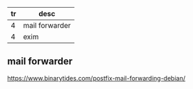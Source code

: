 
| tr | desc |
| --- | --- |
| 4 | mail forwarder |
| 4 | exim |


## mail forwarder

https://www.binarytides.com/postfix-mail-forwarding-debian/

